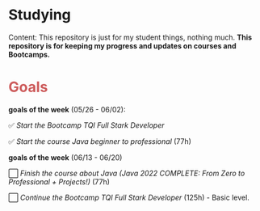 # Studying
<body>Content: This repository is just for my student things, nothing much. <b>This repository is for keeping my progress and updates on courses and Bootcamps. </b>

<h1 style="color:#CD5C5C">Goals</h1>
<b>goals of the week</b> (05/26 - 06/02): 

  ✅ <i>Start the Bootcamp TQI Full Stark Developer</i>
  
  ✅ <i>Start the course Java beginner to professional</i> (77h)
 
<b>goals of the week</b> (06/13 - 06/20)

  ⬜ <i>Finish the course about Java (Java 2022 COMPLETE: From Zero to Professional + Projects!)</i> (77h)
  
  ⬜ <i>Continue the Bootcamp TQI Full Stark Developer</i> (125h) - Basic level. 
  
</body>

